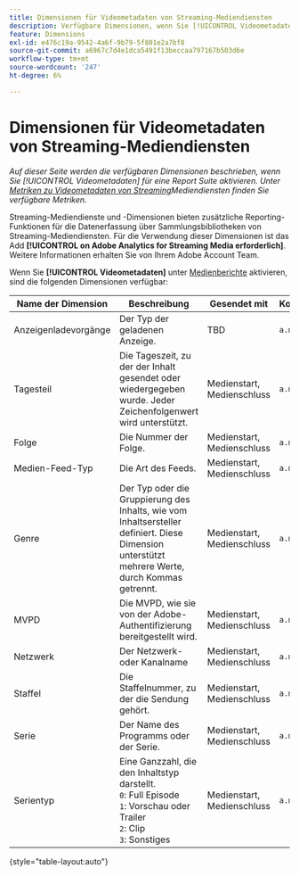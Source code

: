 ```yaml
---
title: Dimensionen für Videometadaten von Streaming-Mediendiensten
description: Verfügbare Dimensionen, wenn Sie [!UICONTROL Videometadaten] für eine Report Suite aktivieren.
feature: Dimensions
exl-id: e476c19a-9542-4a6f-9b79-5f801e2a7bf8
source-git-commit: a6967c7d4e1dca5491f13beccaa797167b503d6e
workflow-type: tm+mt
source-wordcount: '247'
ht-degree: 6%

---
```


# Dimensionen für Videometadaten von Streaming-Mediendiensten

*Auf dieser Seite werden die verfügbaren Dimensionen beschrieben, wenn Sie [!UICONTROL Videometadaten] für eine Report Suite aktivieren. Unter [Metriken zu Videometadaten von Streaming](../metrics/sm-video-metadata.md)Mediendiensten finden Sie verfügbare Metriken.*

Streaming-Mediendienste und -Dimensionen bieten zusätzliche Reporting-Funktionen für die Datenerfassung über Sammlungsbibliotheken von Streaming-Mediendiensten. Für die Verwendung dieser Dimensionen ist das Add **[!UICONTROL on Adobe Analytics for Streaming Media erforderlich]**. Weitere Informationen erhalten Sie von Ihrem Adobe Account Team.

Wenn Sie **[!UICONTROL Videometadaten]** unter [Medienberichte](/help/admin/tools/manage-rs/edit-settings/media-management.md) aktivieren, sind die folgenden Dimensionen verfügbar:

| Name der Dimension | Beschreibung | Gesendet mit | Kontextdatenvariable |
| --- | --- | --- | --- |
| Anzeigenladevorgänge | Der Typ der geladenen Anzeige. | TBD | `a.media.adLoad` |
| Tagesteil | Die Tageszeit, zu der der Inhalt gesendet oder wiedergegeben wurde. Jeder Zeichenfolgenwert wird unterstützt. | Medienstart, Medienschluss | `a.media.dayPart` |
| Folge | Die Nummer der Folge. | Medienstart, Medienschluss | `a.media.episode` |
| Medien-Feed-Typ | Die Art des Feeds. | Medienstart, Medienschluss | `a.media.feed` |
| Genre | Der Typ oder die Gruppierung des Inhalts, wie vom Inhaltsersteller definiert. Diese Dimension unterstützt mehrere Werte, durch Kommas getrennt. | Medienstart, Medienschluss | `a.media.genre` |
| MVPD | Die MVPD, wie sie von der Adobe-Authentifizierung bereitgestellt wird. | Medienstart, Medienschluss | `a.media.pass.mvpd` |
| Netzwerk | Der Netzwerk- oder Kanalname | Medienstart, Medienschluss | `a.media.network` |
| Staffel | Die Staffelnummer, zu der die Sendung gehört. | Medienstart, Medienschluss | `a.media.season` |
| Serie | Der Name des Programms oder der Serie. | Medienstart, Medienschluss | `a.media.show` |
| Serientyp | Eine Ganzzahl, die den Inhaltstyp darstellt.<br>`0`: Full Episode<br>`1`: Vorschau oder Trailer<br>`2`: Clip<br>`3`: Sonstiges | Medienstart, Medienschluss | `a.media.type` |

{style="table-layout:auto"}
